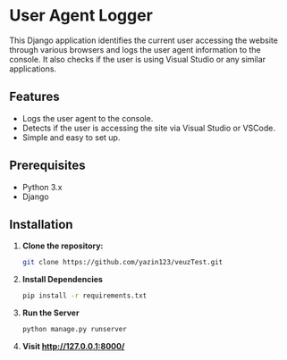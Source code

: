 # User Agent Logger

This Django application identifies the current user accessing the website through various browsers and logs the user agent information to the console. It also checks if the user is using Visual Studio or any similar applications.

## Features

- Logs the user agent to the console.
- Detects if the user is accessing the site via Visual Studio or VSCode.
- Simple and easy to set up.

## Prerequisites

- Python 3.x
- Django

## Installation

1. **Clone the repository:**

   ```bash
   git clone https://github.com/yazin123/veuzTest.git
   ```
2. **Install Dependencies**

     ```bash
     pip install -r requirements.txt
     ```

3. **Run the Server**

     ```bash
     python manage.py runserver
     ```

4. **Visit http://127.0.0.1:8000/**

